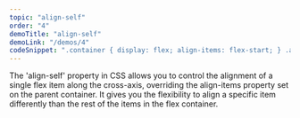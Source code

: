 ```yaml
---
topic: "align-self"
order: "4"
demoTitle: "align-self"
demoLink: "/demos/4"
codeSnippet: ".container { display: flex; align-items: flex-start; } .align-self-center { align-self: center; } .item { padding: 10px; border: 1px solid black; }"
---
```


The 'align-self' property in CSS allows you to control the alignment of a single flex item along the cross-axis, overriding the align-items property set on the parent container. It gives you the flexibility to align a specific item differently than the rest of the items in the flex container.
<br />
